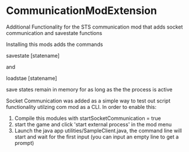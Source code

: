 # CommunicationModExtension
Additional Functionality for the STS communication mod that adds socket communication and savestate functions

Installing this mods adds the commands

savestate [statename]

and

loadstae [statename]

save states remain in memory for as long as the the process is active

Socket Communication was added as a simple way to test out script functionality utilzing com mod as a CLI.  In order to enable this:

1) Compile this modules with startSocketCommunication = true
2) start the game and click 'start external process' in the mod menu
3) Launch the java app utilities/SampleClient.java, the command line will start and wait for the first input (you can input an empty line to get a prompt) 
